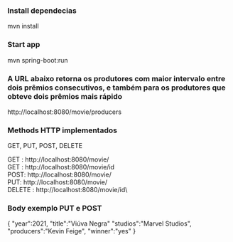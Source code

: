 

### Install dependecias
mvn install

### Start app
mvn spring-boot:run

### A URL abaixo retorna os produtores com maior intervalo entre dois prêmios consecutivos, e também para os produtores que obteve dois prêmios mais rápido
http://localhost:8080/movie/producers

### Methods HTTP implementados
GET, PUT, POST, DELETE

GET : http://localhost:8080/movie/\
GET : http://localhost:8080/movie/id\
POST: http://localhost:8080/movie/\
PUT: http://localhost:8080/movie/\
DELETE : http://localhost:8080/movie/id\

### Body exemplo PUT e POST 
{
  "year":2021,
  "title":"Viúva Negra"
  "studios":"Marvel Studios",
  "producers":"Kevin Feige",
  "winner":"yes"
}